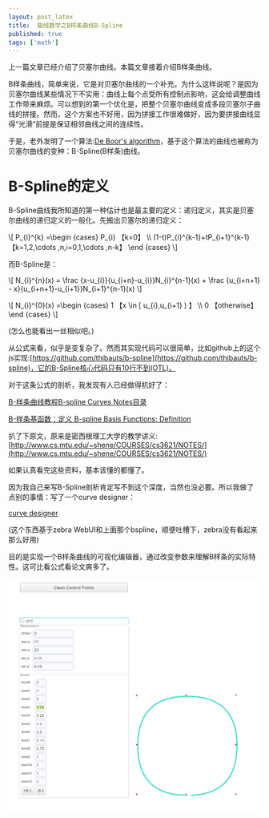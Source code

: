 ```yaml
---
layout: post_latex
title:  曲线数学之B样条曲线B-Spline
published: true
tags: ['math']
---
```



上一篇文章已经介绍了贝塞尔曲线。本篇文章接着介绍B样条曲线。

B样条曲线，简单来说，它是对贝塞尔曲线的一个补充。为什么这样说呢？是因为贝塞尔曲线某些情况下不实用：曲线上每个点受所有控制点影响，这会给调整曲线工作带来麻烦。可以想到的第一个优化是，把整个贝塞尔曲线变成多段贝塞尔子曲线的拼接。然而，这个方案也不好用，因为拼接工作很难做好，因为要拼接曲线显得“光滑”前提是保证相邻曲线之间的连续性。

于是，老外发明了一个算法:[De Boor's algorithm](https://en.wikipedia.org/wiki/De_Boor%27s_algorithm)，基于这个算法的曲线也被称为贝塞尔曲线的变种：B-Spline(B样条)曲线。

<!--more-->


# B-Spline的定义

B-Spline曲线我所知道的第一种估计也是最主要的定义：递归定义，其实是贝塞尔曲线的递归定义的一般化。先搬出贝塞尔的递归定义：

\\[ P\_\{i\}\^\{k\} =\\begin \{cases\} P\_\{i\}  【k=0】 \\\\  (1-t)P\_\{i\}\^\{k-1\}+tP\_\{i+1\}\^\{k-1\} 【k=1,2,\\cdots ,n,i=0,1,\\cdots ,n-k】 \\end \{cases\}  \\]

而B-Spline是：

\\[ N\_\{i\}\^\{n\}(x) = \\frac \{x-u\_\{i\}\}\{u\_\{i+n\}-u\_\{i\}\}N\_\{i\}\^\{n-1\}(x) + \\frac \{u\_\{i+n+1\} - x\}\{u\_\{i+n+1\}-u\_\{i+1\}\}N\_\{i+1\}\^\{n-1\}(x) \\]

\\[ N\_\{i\}\^\{0\}(x) =\\begin \{cases\} 1  【x \\in [ u\_\{i\},u\_\{i+1\} ) 】 \\\\ 0  【otherwise】 \\end \{cases\} \\]


(怎么也能看出一丝相似吧。)

从公式来看，似乎是变复杂了。然而其实现代码可以很简单，比如github上的这个js实现:[https://github.com/thibauts/b-spline](https://github.com/thibauts/b-spline)，它的B-Spline核心代码只有10行不到(OTL)。


对于这条公式的剖析，我发现有人已经做得机好了：

[B-样条曲线教程B-spline Curves Notes目录](http://blog.csdn.net/tuqu/article/details/4749586)

[B-样条基函数：定义 B-spline Basis Functions: Definition](http://blog.csdn.net/tuqu/article/details/5177405)


扒了下原文，原来是密西根理工大学的教学讲义: [http://www.cs.mtu.edu/~shene/COURSES/cs3621/NOTES/](http://www.cs.mtu.edu/~shene/COURSES/cs3621/NOTES/)

如果认真看完这些资料，基本该懂的都懂了。

因为我自己来写B-Spline剖析肯定写不到这个深度，当然也没必要。所以我做了点别的事情：写了一个curve designer：

[curve designer](http://voyagingmk.github.io/curvedesigner/)

(这个东西基于zebra WebUI和上面那个bspline，顺便吐槽下，zebra没有看起来那么好用)


目的是实现一个B样条曲线的可视化编辑器，通过改变参数来理解B样条的实际特性。这可比看公式看论文爽多了。

![4.png](../images/2015.12/4.png)


